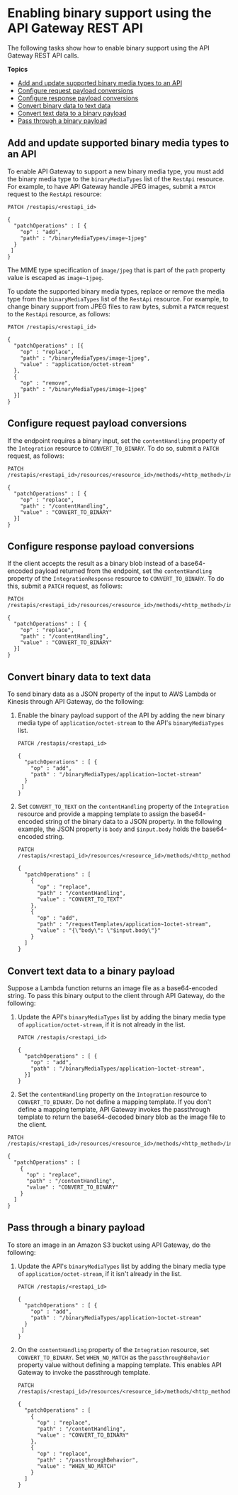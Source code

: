 # Enabling binary support using the API Gateway REST API<a name="api-gateway-payload-encodings-configure-with-control-service-api"></a>

The following tasks show how to enable binary support using the API Gateway REST API calls\.

**Topics**
+ [Add and update supported binary media types to an API](#api-gateway-payload-encodings-setup-with-api-set-encodings-map)
+ [Configure request payload conversions](#api-gateway-payload-encodings-setup-with-api-set-integration-request-encoding)
+ [Configure response payload conversions](#api-gateway-payload-encodings-setup-with-api-set-integration-response-encoding)
+ [Convert binary data to text data](#api-gateway-payload-encodings-convert-binary-to-string)
+ [Convert text data to a binary payload](#api-gateway-payload-encodings-convert-string-to-binary)
+ [Pass through a binary payload](#api-gateway-payload-encodings-pass-binary-as-is)

## Add and update supported binary media types to an API<a name="api-gateway-payload-encodings-setup-with-api-set-encodings-map"></a>

To enable API Gateway to support a new binary media type, you must add the binary media type to the `binaryMediaTypes` list of the `RestApi` resource\. For example, to have API Gateway handle JPEG images, submit a `PATCH` request to the `RestApi` resource: 

```
PATCH /restapis/<restapi_id>

{
  "patchOperations" : [ {
    "op" : "add",
    "path" : "/binaryMediaTypes/image~1jpeg"
  } 
 ]
}
```

The MIME type specification of `image/jpeg` that is part of the `path` property value is escaped as `image~1jpeg`\.

To update the supported binary media types, replace or remove the media type from the `binaryMediaTypes` list of the `RestApi` resource\. For example, to change binary support from JPEG files to raw bytes, submit a `PATCH` request to the `RestApi` resource, as follows: 

```
PATCH /restapis/<restapi_id>

{
  "patchOperations" : [{
    "op" : "replace",
    "path" : "/binaryMediaTypes/image~1jpeg",
    "value" : "application/octet-stream"
  },
  {
    "op" : "remove",
    "path" : "/binaryMediaTypes/image~1jpeg"
  }]
}
```

## Configure request payload conversions<a name="api-gateway-payload-encodings-setup-with-api-set-integration-request-encoding"></a>

If the endpoint requires a binary input, set the `contentHandling` property of the `Integration` resource to `CONVERT_TO_BINARY`\. To do so, submit a `PATCH` request, as follows: 

```
PATCH /restapis/<restapi_id>/resources/<resource_id>/methods/<http_method>/integration

{
  "patchOperations" : [ {
    "op" : "replace",
    "path" : "/contentHandling",
    "value" : "CONVERT_TO_BINARY"
  }]
}
```

## Configure response payload conversions<a name="api-gateway-payload-encodings-setup-with-api-set-integration-response-encoding"></a>

If the client accepts the result as a binary blob instead of a base64\-encoded payload returned from the endpoint, set the `contentHandling` property of the `IntegrationResponse` resource to `CONVERT_TO_BINARY`\. To do this, submit a `PATCH` request, as follows:

```
PATCH /restapis/<restapi_id>/resources/<resource_id>/methods/<http_method>/integration/responses/<status_code>

{
  "patchOperations" : [ {
    "op" : "replace",
    "path" : "/contentHandling",
    "value" : "CONVERT_TO_BINARY"
  }]
}
```

## Convert binary data to text data<a name="api-gateway-payload-encodings-convert-binary-to-string"></a>

To send binary data as a JSON property of the input to AWS Lambda or Kinesis through API Gateway, do the following: 

1. Enable the binary payload support of the API by adding the new binary media type of `application/octet-stream` to the API's `binaryMediaTypes` list\. 

   ```
   PATCH /restapis/<restapi_id>
   
   {
     "patchOperations" : [ {
       "op" : "add",
       "path" : "/binaryMediaTypes/application~1octet-stream"
     } 
    ]
   }
   ```

1. Set `CONVERT_TO_TEXT` on the `contentHandling` property of the `Integration` resource and provide a mapping template to assign the base64\-encoded string of the binary data to a JSON property\. In the following example, the JSON property is `body` and `$input.body` holds the base64\-encoded string\.

   ```
   PATCH /restapis/<restapi_id>/resources/<resource_id>/methods/<http_method>/integration
   
   {
     "patchOperations" : [
       {
         "op" : "replace",
         "path" : "/contentHandling",
         "value" : "CONVERT_TO_TEXT"
       },
       {
         "op" : "add",
         "path" : "/requestTemplates/application~1octet-stream",
         "value" : "{\"body\": \"$input.body\"}"
       }
     ]
   }
   ```

## Convert text data to a binary payload<a name="api-gateway-payload-encodings-convert-string-to-binary"></a>

Suppose a Lambda function returns an image file as a base64\-encoded string\. To pass this binary output to the client through API Gateway, do the following: 

1. Update the API's `binaryMediaTypes` list by adding the binary media type of `application/octet-stream`, if it is not already in the list\. 

   ```
   PATCH /restapis/<restapi_id>
   
   {
     "patchOperations" : [ {
       "op" : "add",
       "path" : "/binaryMediaTypes/application~1octet-stream",
     }]
   }
   ```

1.  Set the `contentHandling` property on the `Integration` resource to `CONVERT_TO_BINARY`\. Do not define a mapping template\. If you don't define a mapping template, API Gateway invokes the passthrough template to return the base64\-decoded binary blob as the image file to the client\. 

   ```
   PATCH /restapis/<restapi_id>/resources/<resource_id>/methods/<http_method>/integration/responses/<status_code>
   
   {
     "patchOperations" : [
       {
         "op" : "replace",
         "path" : "/contentHandling",
         "value" : "CONVERT_TO_BINARY"
       }
     ]
   }
   ```

## Pass through a binary payload<a name="api-gateway-payload-encodings-pass-binary-as-is"></a>

 To store an image in an Amazon S3 bucket using API Gateway, do the following: 

1. Update the API's `binaryMediaTypes` list by adding the binary media type of `application/octet-stream`, if it isn't already in the list\. 

   ```
   PATCH /restapis/<restapi_id>
   
   {
     "patchOperations" : [ {
       "op" : "add",
       "path" : "/binaryMediaTypes/application~1octet-stream"
     }
    ]
   }
   ```

1. On the `contentHandling` property of the `Integration` resource, set `CONVERT_TO_BINARY`\. Set `WHEN_NO_MATCH` as the `passthroughBehavior` property value without defining a mapping template\. This enables API Gateway to invoke the passthrough template\. 

   ```
   PATCH /restapis/<restapi_id>/resources/<resource_id>/methods/<http_method>/integration
   
   {
     "patchOperations" : [
       {
         "op" : "replace",
         "path" : "/contentHandling",
         "value" : "CONVERT_TO_BINARY"
       },
       {
         "op" : "replace",
         "path" : "/passthroughBehavior",
         "value" : "WHEN_NO_MATCH"
       }
     ]
   }
   ```
